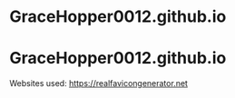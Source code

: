 # GraceHopper0012.github.io
# GraceHopper0012.github.io

Websites used:
https://realfavicongenerator.net
